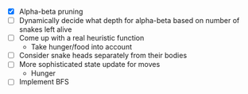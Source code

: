 - [x] Alpha-beta pruning
- [ ] Dynamically decide what depth for alpha-beta based on number of snakes left alive
- [ ] Come up with a real heuristic function
	- Take hunger/food into account
- [ ] Consider snake heads separately from their bodies
- [ ] More sophisticated state update for moves
	- Hunger
- [ ] Implement BFS
